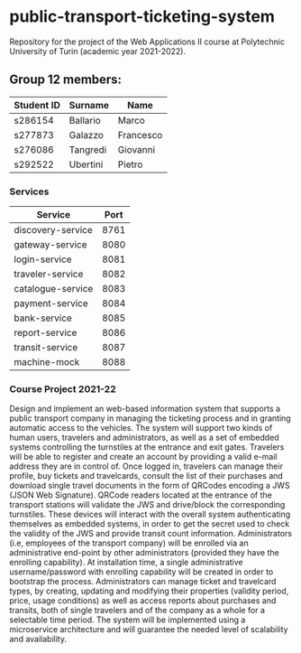 # public-transport-ticketing-system

Repository for the project of the Web Applications II course at Polytechnic University of Turin (academic year
2021-2022).

## Group 12 members:

| Student ID | Surname | Name |
| --- | --- | --- |
| s286154 | Ballario | Marco |
| s277873 | Galazzo | Francesco |
| s276086 | Tangredi | Giovanni |
| s292522 | Ubertini | Pietro |

### Services

| Service           | Port |
|-------------------|------|
| discovery-service | 8761 |
| gateway-service   | 8080 |
| login-service     | 8081 |
| traveler-service  | 8082 |
| catalogue-service | 8083 |
| payment-service   | 8084 |
| bank-service      | 8085 |
| report-service    | 8086 |
| transit-service   | 8087 |
| machine-mock      | 8088 |

### Course Project 2021-22

Design and implement an web-based information system that supports a public transport
company in managing the ticketing process and in granting automatic access to the vehicles.
The system will support two kinds of human users, travelers and administrators, as well as a
set of embedded systems controlling the turnstiles at the entrance and exit gates.
Travelers will be able to register and create an account by providing a valid e-mail address
they are in control of. Once logged in, travelers can manage their profile, buy tickets and
travelcards, consult the list of their purchases and download single travel documents in the
form of QRCodes encoding a JWS (JSON Web Signature).
QRCode readers located at the entrance of the transport stations will validate the JWS and
drive/block the corresponding turnstiles. These devices will interact with the overall system
authenticating themselves as embedded systems, in order to get the secret used to check
the validity of the JWS and provide transit count information.
Administrators (i.e, employees of the transport company) will be enrolled via an
administrative end-point by other administrators (provided they have the enrolling capability).
At installation time, a single administrative username/password with enrolling capability will
be created in order to bootstrap the process.
Administrators can manage ticket and travelcard types, by creating, updating and modifying
their properties (validity period, price, usage conditions) as well as access reports about
purchases and transits, both of single travelers and of the company as a whole for a
selectable time period.
The system will be implemented using a microservice architecture and will guarantee the
needed level of scalability and availability.

